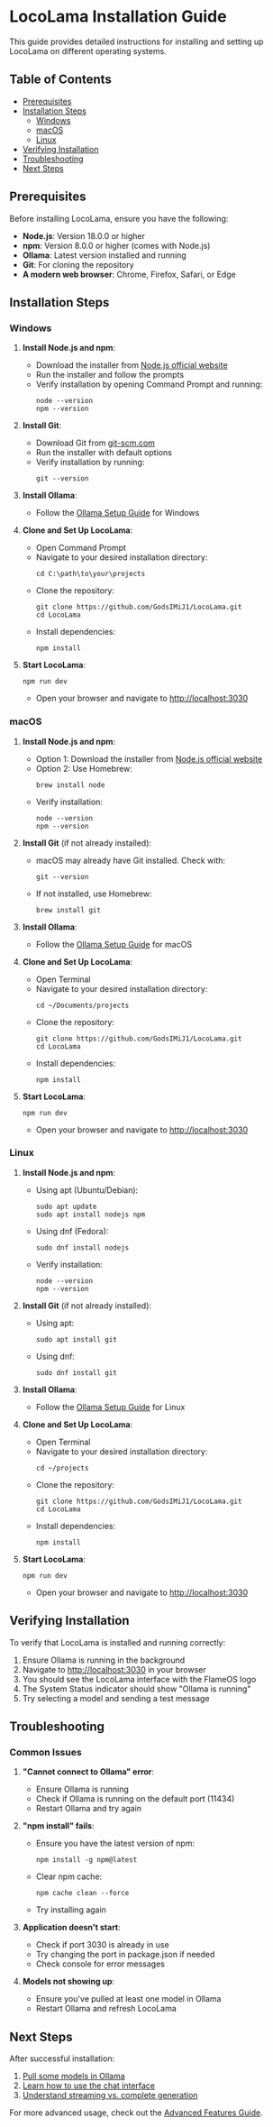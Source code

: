 # LocoLama Installation Guide

This guide provides detailed instructions for installing and setting up LocoLama on different operating systems.

## Table of Contents

- [Prerequisites](#prerequisites)
- [Installation Steps](#installation-steps)
  - [Windows](#windows)
  - [macOS](#macos)
  - [Linux](#linux)
- [Verifying Installation](#verifying-installation)
- [Troubleshooting](#troubleshooting)
- [Next Steps](#next-steps)

## Prerequisites

Before installing LocoLama, ensure you have the following:

- **Node.js**: Version 18.0.0 or higher
- **npm**: Version 8.0.0 or higher (comes with Node.js)
- **Ollama**: Latest version installed and running
- **Git**: For cloning the repository
- **A modern web browser**: Chrome, Firefox, Safari, or Edge

## Installation Steps

### Windows

1. **Install Node.js and npm**:
   - Download the installer from [Node.js official website](https://nodejs.org/)
   - Run the installer and follow the prompts
   - Verify installation by opening Command Prompt and running:
     ```
     node --version
     npm --version
     ```

2. **Install Git**:
   - Download Git from [git-scm.com](https://git-scm.com/download/win)
   - Run the installer with default options
   - Verify installation by running:
     ```
     git --version
     ```

3. **Install Ollama**:
   - Follow the [Ollama Setup Guide](./ollama-setup.md) for Windows

4. **Clone and Set Up LocoLama**:
   - Open Command Prompt
   - Navigate to your desired installation directory:
     ```
     cd C:\path\to\your\projects
     ```
   - Clone the repository:
     ```
     git clone https://github.com/GodsIMiJ1/LocoLama.git
     cd LocoLama
     ```
   - Install dependencies:
     ```
     npm install
     ```

5. **Start LocoLama**:
   ```
   npm run dev
   ```
   - Open your browser and navigate to [http://localhost:3030](http://localhost:3030)

### macOS

1. **Install Node.js and npm**:
   - Option 1: Download the installer from [Node.js official website](https://nodejs.org/)
   - Option 2: Use Homebrew:
     ```
     brew install node
     ```
   - Verify installation:
     ```
     node --version
     npm --version
     ```

2. **Install Git** (if not already installed):
   - macOS may already have Git installed. Check with:
     ```
     git --version
     ```
   - If not installed, use Homebrew:
     ```
     brew install git
     ```

3. **Install Ollama**:
   - Follow the [Ollama Setup Guide](./ollama-setup.md) for macOS

4. **Clone and Set Up LocoLama**:
   - Open Terminal
   - Navigate to your desired installation directory:
     ```
     cd ~/Documents/projects
     ```
   - Clone the repository:
     ```
     git clone https://github.com/GodsIMiJ1/LocoLama.git
     cd LocoLama
     ```
   - Install dependencies:
     ```
     npm install
     ```

5. **Start LocoLama**:
   ```
   npm run dev
   ```
   - Open your browser and navigate to [http://localhost:3030](http://localhost:3030)

### Linux

1. **Install Node.js and npm**:
   - Using apt (Ubuntu/Debian):
     ```
     sudo apt update
     sudo apt install nodejs npm
     ```
   - Using dnf (Fedora):
     ```
     sudo dnf install nodejs
     ```
   - Verify installation:
     ```
     node --version
     npm --version
     ```

2. **Install Git** (if not already installed):
   - Using apt:
     ```
     sudo apt install git
     ```
   - Using dnf:
     ```
     sudo dnf install git
     ```

3. **Install Ollama**:
   - Follow the [Ollama Setup Guide](./ollama-setup.md) for Linux

4. **Clone and Set Up LocoLama**:
   - Open Terminal
   - Navigate to your desired installation directory:
     ```
     cd ~/projects
     ```
   - Clone the repository:
     ```
     git clone https://github.com/GodsIMiJ1/LocoLama.git
     cd LocoLama
     ```
   - Install dependencies:
     ```
     npm install
     ```

5. **Start LocoLama**:
   ```
   npm run dev
   ```
   - Open your browser and navigate to [http://localhost:3030](http://localhost:3030)

## Verifying Installation

To verify that LocoLama is installed and running correctly:

1. Ensure Ollama is running in the background
2. Navigate to [http://localhost:3030](http://localhost:3030) in your browser
3. You should see the LocoLama interface with the FlameOS logo
4. The System Status indicator should show "Ollama is running"
5. Try selecting a model and sending a test message

## Troubleshooting

### Common Issues

1. **"Cannot connect to Ollama" error**:
   - Ensure Ollama is running
   - Check if Ollama is running on the default port (11434)
   - Restart Ollama and try again

2. **"npm install" fails**:
   - Ensure you have the latest version of npm:
     ```
     npm install -g npm@latest
     ```
   - Clear npm cache:
     ```
     npm cache clean --force
     ```
   - Try installing again

3. **Application doesn't start**:
   - Check if port 3030 is already in use
   - Try changing the port in package.json if needed
   - Check console for error messages

4. **Models not showing up**:
   - Ensure you've pulled at least one model in Ollama
   - Restart Ollama and refresh LocoLama

## Next Steps

After successful installation:

1. [Pull some models in Ollama](./ollama-setup.md#pulling-models)
2. [Learn how to use the chat interface](./local-chat-ui.md)
3. [Understand streaming vs. complete generation](./streaming-vs-complete.md)

For more advanced usage, check out the [Advanced Features Guide](./advanced-features.md).
